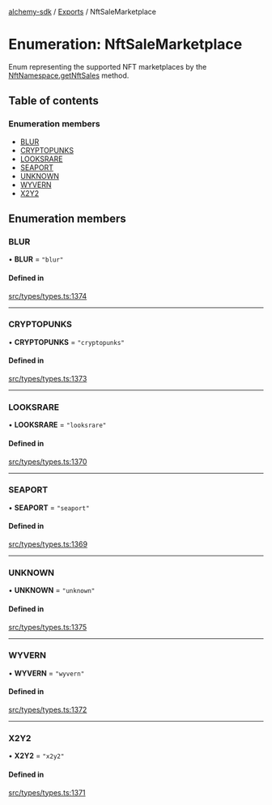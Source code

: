 [alchemy-sdk](../README.md) / [Exports](../modules.md) / NftSaleMarketplace

# Enumeration: NftSaleMarketplace

Enum representing the supported NFT marketplaces by the
[NftNamespace.getNftSales](../classes/NftNamespace.md#getnftsales) method.

## Table of contents

### Enumeration members

- [BLUR](NftSaleMarketplace.md#blur)
- [CRYPTOPUNKS](NftSaleMarketplace.md#cryptopunks)
- [LOOKSRARE](NftSaleMarketplace.md#looksrare)
- [SEAPORT](NftSaleMarketplace.md#seaport)
- [UNKNOWN](NftSaleMarketplace.md#unknown)
- [WYVERN](NftSaleMarketplace.md#wyvern)
- [X2Y2](NftSaleMarketplace.md#x2y2)

## Enumeration members

### BLUR

• **BLUR** = `"blur"`

#### Defined in

[src/types/types.ts:1374](https://github.com/alchemyplatform/alchemy-sdk-js/blob/5992f68/src/types/types.ts#L1374)

___

### CRYPTOPUNKS

• **CRYPTOPUNKS** = `"cryptopunks"`

#### Defined in

[src/types/types.ts:1373](https://github.com/alchemyplatform/alchemy-sdk-js/blob/5992f68/src/types/types.ts#L1373)

___

### LOOKSRARE

• **LOOKSRARE** = `"looksrare"`

#### Defined in

[src/types/types.ts:1370](https://github.com/alchemyplatform/alchemy-sdk-js/blob/5992f68/src/types/types.ts#L1370)

___

### SEAPORT

• **SEAPORT** = `"seaport"`

#### Defined in

[src/types/types.ts:1369](https://github.com/alchemyplatform/alchemy-sdk-js/blob/5992f68/src/types/types.ts#L1369)

___

### UNKNOWN

• **UNKNOWN** = `"unknown"`

#### Defined in

[src/types/types.ts:1375](https://github.com/alchemyplatform/alchemy-sdk-js/blob/5992f68/src/types/types.ts#L1375)

___

### WYVERN

• **WYVERN** = `"wyvern"`

#### Defined in

[src/types/types.ts:1372](https://github.com/alchemyplatform/alchemy-sdk-js/blob/5992f68/src/types/types.ts#L1372)

___

### X2Y2

• **X2Y2** = `"x2y2"`

#### Defined in

[src/types/types.ts:1371](https://github.com/alchemyplatform/alchemy-sdk-js/blob/5992f68/src/types/types.ts#L1371)
